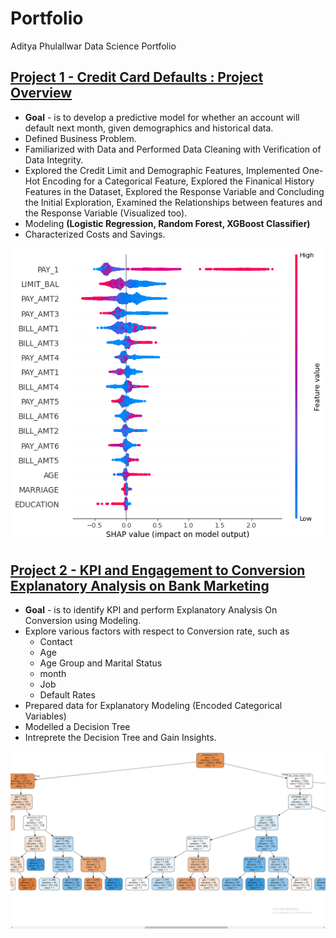 # Portfolio
Aditya Phulallwar Data Science Portfolio


## [Project 1 - Credit Card Defaults : Project Overview](https://github.com/addy024/Credit-Card-Defaults/blob/main/Credit_Card_Defaults_project.ipynb)
* **Goal** - is to develop a predictive model for whether an account will default next month, given demographics and historical data.
* Defined Business Problem. 
* Familiarized with Data and Performed Data Cleaning with Verification of Data Integrity.
* Explored the Credit Limit and Demographic Features, Implemented One-Hot Encoding for a Categorical Feature, Explored the Finanical History Features in the Dataset, Explored the Response Variable and Concluding the Initial Exploration, Examined the Relationships between features and the Response Variable (Visualized too).
* Modeling **(Logistic Regression,
 Random Forest,
 XGBoost Classifier)**
* Characterized Costs and Savings.

![](/images/CreditCardDefaults.png)


## [Project 2 - KPI and Engagement to Conversion Explanatory Analysis on Bank Marketing](https://github.com/addy024/KPI-and-Engagement-to-Conversion-Explanatory-Analysis-on-Bank-Marketing/blob/main/Bank_Marketing.ipynb)
* **Goal** - is to identify KPI and perform Explanatory Analysis On Conversion using Modeling. 
* Explore various factors with respect to Conversion rate, such as 
  * Contact
  * Age 
  * Age Group and Marital Status 
  * month 
  * Job 
  * Default Rates 
* Prepared data for Explanatory Modeling (Encoded Categorical Variables)
* Modelled a Decision Tree  
* Intreprete the Decision Tree and Gain Insights.

![](/images/KPIAndEADecisionTree.png)
